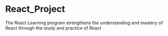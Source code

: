 # React_Project
The React Learning program strengthens the understanding and mastery of React through the study and practice of React
